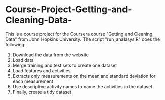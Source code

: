 # Course-Project-Getting-and-Cleaning-Data-

This is a course project for the Coursera course "Getting and Cleaning Data" from John Hopkins University.
The script "run_analasys.R" does the following:
1. Download the data from the website
2. Load data
3. Merge training and test sets to create one dataset
4. Load features and activities
5. Extracts only measurements on the mean and standard deviation for each measurement
6. Use descriptive activity names to name the activities in the dataset
7. Finally, create a tidy dataset
